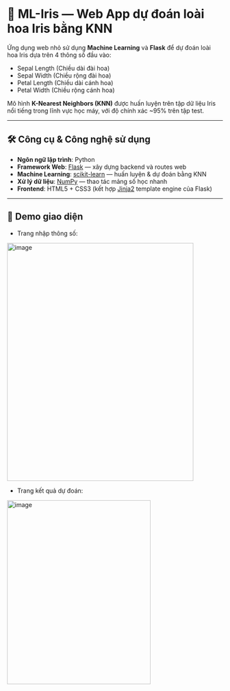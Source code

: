 # 🌸 ML-Iris — Web App dự đoán loài hoa Iris bằng KNN

Ứng dụng web nhỏ sử dụng **Machine Learning** và **Flask** để dự đoán loài hoa Iris dựa trên 4 thông số đầu vào:

- Sepal Length (Chiều dài đài hoa)
- Sepal Width (Chiều rộng đài hoa)
- Petal Length (Chiều dài cánh hoa)
- Petal Width (Chiều rộng cánh hoa)

Mô hình **K-Nearest Neighbors (KNN)** được huấn luyện trên tập dữ liệu Iris nổi tiếng trong lĩnh vực học máy, với độ chính xác ~95% trên tập test.

---

## 🛠️ Công cụ & Công nghệ sử dụng

- **Ngôn ngữ lập trình**: Python 
- **Framework Web**: [Flask](https://flask.palletsprojects.com/) — xây dựng backend và routes web  
- **Machine Learning**: [scikit-learn](https://scikit-learn.org/) — huấn luyện & dự đoán bằng KNN  
- **Xử lý dữ liệu**: [NumPy](https://numpy.org/) — thao tác mảng số học nhanh  
- **Frontend**: HTML5 + CSS3 (kết hợp [Jinja2](https://jinja.palletsprojects.com/) template engine của Flask)  


---

## 🚀 Demo giao diện

- Trang nhập thông số:
<img width="435" height="555" alt="image" src="https://github.com/user-attachments/assets/4f2dfd7d-8c16-40a0-bacb-6cf39a84c3ca" />


- Trang kết quả dự đoán:
<img width="335" height="429" alt="image" src="https://github.com/user-attachments/assets/dba92679-5bd3-4c40-9427-fd8d06c3c323" />
